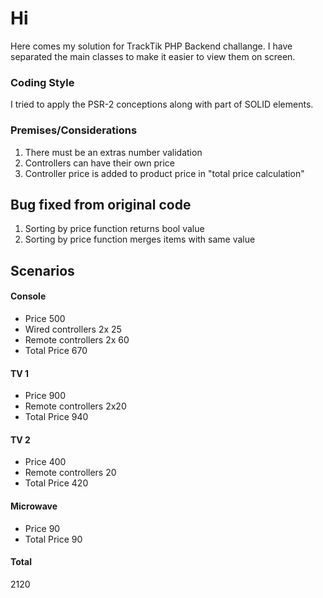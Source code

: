 # Hi
Here comes my solution for TrackTik PHP Backend challange. I have separated the main classes to make it easier to view them on screen.

### Coding Style
I tried to apply the PSR-2 conceptions along with part of SOLID elements.

### Premises/Considerations
1. There must be an extras number validation
2. Controllers can have their own price
3. Controller price is added to product price in "total price calculation"

## Bug fixed from original code
1. Sorting by price function returns bool value
2. Sorting by price function merges items with same value

## Scenarios
#### Console
- Price 500
- Wired controllers 2x 25
- Remote controllers 2x 60
- Total Price 670
#### TV 1
- Price 900
- Remote controllers 2x20
- Total Price 940
#### TV 2
- Price 400
- Remote controllers 20
- Total Price 420
#### Microwave
- Price 90
- Total Price 90
#### Total
2120
